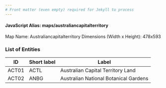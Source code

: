 ```yaml
---
# Front matter (even empty) required for Jekyll to process
---
```


#### JavaScript Alias: maps/australiancapitalterritory

Map Name: Australiancapitalterritory
Dimensions (Width x Height): 478x593





### List of Entities

ID | Short label | Label
---|---|---|
ACT01|ACTL|Australian Capital Territory Land
ACT02|ANBG|Australian National Botanical Gardens

